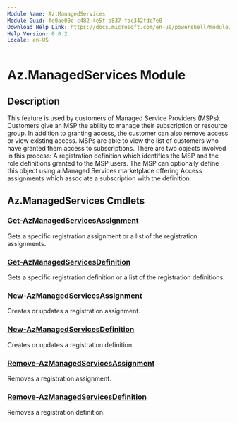 ```yaml
---
Module Name: Az.ManagedServices
Module Guid: fe0ae00c-c482-4e5f-a837-fbc342fdc7e0
Download Help Link: https://docs.microsoft.com/en-us/powershell/module/az.managedservices
Help Version: 0.0.2
Locale: en-US
---
```


# Az.ManagedServices Module
## Description
This feature is used by customers of Managed Service Providers (MSPs). Customers give an MSP the ability to manage their subscription or resource group. In addition to granting access, the customer can also remove access or view existing access. MSPs are able to view the list of customers who have granted them access to subscriptions. There are two objects involved in this process: A registration definition which identifies the MSP and the role definitions granted to the MSP users. The MSP can optionally define this object using a Managed Services marketplace offering Access assignments which associate a subscription with the definition.

## Az.ManagedServices Cmdlets
### [Get-AzManagedServicesAssignment](Get-AzManagedServicesAssignment.md)
Gets a specific registration assignment or a list of the registration assignments.

### [Get-AzManagedServicesDefinition](Get-AzManagedServicesDefinition.md)
Gets a specific registration definition or a list of the registration definitions.

### [New-AzManagedServicesAssignment](New-AzManagedServicesAssignment.md)
Creates or updates a registration assignment.

### [New-AzManagedServicesDefinition](New-AzManagedServicesDefinition.md)
Creates or updates a registration definition.

### [Remove-AzManagedServicesAssignment](Remove-AzManagedServicesAssignment.md)
Removes a registration assignment.

### [Remove-AzManagedServicesDefinition](Remove-AzManagedServicesDefinition.md)
Removes a registration definition.
